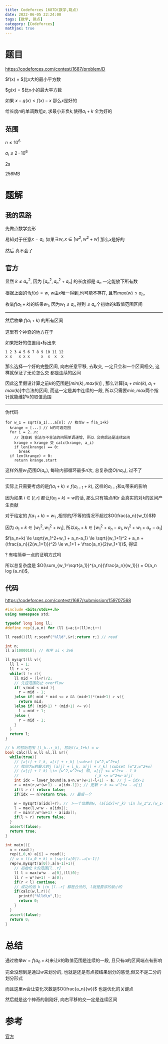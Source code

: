 ```yaml
---
title: Codeforces 1687D(数学,跳点)
date: 2022-06-05 22:24:00
tags: [数学, 跳点]
category: [Codeforces]
mathjax: true
---
```


# 题目

https://codeforces.com/contest/1687/problem/D

$f(x) = $比x大的最小平方数

$g(x) = $比x小的最大平方数

如果 $x - g(x) < f(x) - x$ 那么$x$是好的

给长度$n$的单调数组$a$, 求最小非负$k$,使得$a_i+k$ 全为好的

## 范围

$n \le 10^6$

$a_i \le 2\cdot 10^6$

2s

256MB

# 题解

## 我的思路

先做点数学变形

易知对于任意$x=a_i$, 如果$\exists w, x \in [w^2,w^2+w]$ 那么$x$是好的

然后 真不会了

## 官方

显然 $k \le a_n^2$, 因为 $[a_n^2,a_n^2+a_n]$ 的长度都是 $a_n$ 一定能放下所有数

根据上面的令$f(x) = w$, $w$由$x$唯一得到,也可能不存在, 且有$max(w) \le a_n$, 

枚举$f(a_1 + k)$的结果$w_1$, 因为$w_1 \le a_n$ 得到$\le a_n$个初始的$k$取值范围区间

---

然后枚举 $f(a_i + k)$ 的所有区间

这里有个神奇的地方在于

如果把好的位置用x标出来

```
1 2 3 4 5 6 7 8 9 10 11 12
x x   x x x     x  x  x  x 
```

那么选择一个好的完整区间, 向右任意平移, 去取交, 一定只会和一个区间相交, 这样就保证了无论怎么交 都是连续的区间

因此这里假设计算之前$k$的范围是$[min(k),max(k)]$ , 那么计算$[a_i+min(k),a_i+max(k)]$中合法的区间, 而这一定是其中连续的一段, 所以只需要$min,max$两个指针就能维护$k$的取值范围

---

伪代码

```
for w_1 = sqrt(a_1)...a[n]: // 枚举w = f(a_1+k)
  krange = [...] // k的可选范围
  for i = 2..n:
    // 注意到 合法与不合法的间隔单调递增, 所以 交完后还是连续区间
    krange = krange 交 calc(krange, a_i)
    if len(krange) == 0:
      break
  if len(krange) > 0:
    return krange.start
```

这样外层$w_1$范围$O(a_n)$, 每轮内部循环最多$n$次, 总复杂度$O(n a_n)$, 过不了

---

实际上只需要考虑的是$f(a_i+k) \neq f(a_{i-1} + k)$, 这样的$a_{i-1}$和$a_i$带来的影响 

因为如果 $i \in [l,r]$ 都让$f(a_i + k) = w$的话, 那么只有端点$l$和$r$ 会真实的对$k$的区间产生贡献

对于给定的 $f(a_1+k) = w_1$ ,相邻的$f$不等的情况不超过$O(\frac{a_n}{w_1})$种

因为 $a_1+k \in [w_1^2,w_1^2+w_1]$, 所以$a_n+k \in [w_1^2+a_n-a_1,w_1^2+w_1 + a_n-a_1]$

$f(a_n+k) \le \sqrt{w_1^2+w_1 + a_n-a_1} \le \sqrt{(w_1+1)^2 + a_n + (\frac{a_n}{2(w_1+1)})^2} \le w_1+1 + \frac{a_n}{2(w_1+1)}$, 得证

? 有啥简单一点的证明方式吗

所以总复杂度是 $O(\sum_{w_1=\sqrt{a_1}}^{a_n}{\frac{a_n}{w_1}}) = O(a_n log (a_n))$,

## 代码

https://codeforces.com/contest/1687/submission/159707568

```cpp
#include <bits/stdc++.h>
using namespace std;

typedef long long ll;
#define rep(i,a,n) for (ll i=a;i<(ll)n;i++)

ll read(){ll r;scanf("%lld",&r);return r;} // read

int n;
ll a[1000010]; // 有序 ai < 2e6

ll mysqrt(ll v){
  ll l = 1;
  ll r = v;
  while(l != r){
    ll mid = (l+r)/2;
    // 先控范围防止 overflow
    if( v/mid < mid ){
      r = mid - 1;
    }else if( mid * mid <= v && (mid+1)*(mid+1) > v){
      return mid;
    }else if( (mid+1) * (mid+1) <= v){
      l = mid + 1;
    }else {
      r = mid - 1;
    }
  }
  return l;
}

// k 的初始范围 [l_k..r_k], 初始f(a_1+k) = w
bool calc(ll w,ll &l,ll &r){
  while(true){
    // [a[i] + l_k, a[i] + r_k] \subset [w^2,w^2+w]
    // 找同为w的最大的j [a[j] + l_k, a[j] + r_k] \subset [w^2,w^2+w]
    // (a[j] + l_k) \in [w^2,w^2+w] 即, a[j] <= w^2+w - l_k
    //                                  r_k <= w^2+w-a[j]
    int idx = lower_bound(a,a+n,w*(w+1)-l+1) - a; // j = idx-1
    r = min(r,w*(w+1) - a[idx-1]); // 更新 r_k <= w^2+w - a[j]
    if(l > r) return false;
    if(idx == n)return true; // 最后一个

    w = mysqrt(a[idx]+r); // 下一个位置的w, (a[idx]+r_k) \in [w_1^2,(w_1+1)^2]
    l = max(l,w*w - a[idx]);
    r = min(r,w*(w+1) - a[idx]);
    if(l > r) return false;
  }
  assert(false);
  return true;
}

int main(){
  n = read();
  rep(i,0,n) a[i] = read();
  // w = f(a_0 + k) = [sqrt(a[0])..a[n-1]]
  rep(w,mysqrt(a[0]),a[n-1]+1){
    // 初始化 k的范围[l..r]
    ll l = max(w*w - a[0],(ll)0);
    ll r = w*(w+1) - a[0];
    if(r < l) continue;
    // 成功的话 k \in [l..r] 都是合法的, l就是要求的最小的
    if(calc(w,l,r)){
      printf("%lld\n",l);
      return 0;
    }
  }
  assert(false);
  return 0;
}
```

# 总结

通过枚举$w = f(a_0+k)$来让$k$的取值范围是连续的一段, 且只有$a$的区间端点有影响

完全没想到是通过$w$来划分的, 也就是还是有点按结果划分的感觉,但又不是二分的划分形式

而且这里$w$会让变化次数是$O(\frac{a_n}{w})$ 也是优化的关键点

然后就是这个神奇的刚刚好, 向右平移的交一定是连续区间

# 参考

[官方](https://codeforces.com/blog/entry/103493)

